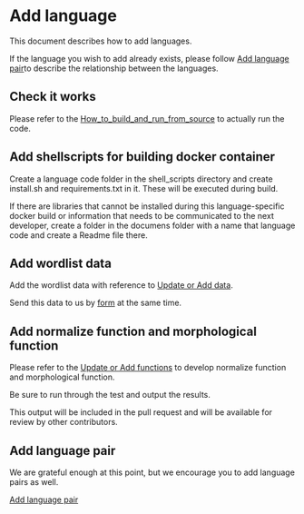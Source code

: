 # Add language

This document describes how to add languages.

If the language you wish to add already exists, please follow [Add language pair](Add_language_pair.md)to describe the relationship between the languages.

## Check it works

Please refer to the [How_to_build_and_run_from_source](How_to_build_and_run_from_source.md) to actually run the code.

## Add shellscripts for building docker container
Create a language code folder in the shell_scripts directory and create install.sh and requirements.txt in it. These will be executed during build.

If there are libraries that cannot be installed during this language-specific docker build or information that needs to be communicated to the next developer, create a folder in the documens folder with a name that language code and create a Readme file there.

## Add wordlist data

Add the wordlist data with reference to [Update or Add data](Update_or_Add_data.md).

Send this data to us by [form](https://forms.gle/LmWz8DYAc1C9xoRV6) at the same time.


## Add normalize function and morphological function

Please refer to the [Update or Add functions](Update_or_Add_functions.md) to develop normalize function and morphological function.

Be sure to run through the test and output the results.

This output will be included in the pull request and will be available for review by other contributors.

## Add language pair

We are grateful enough at this point, but we encourage you to add language pairs as well.

[Add language pair](Add_language_pair.md)
